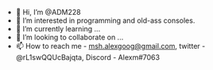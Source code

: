 - 👋 Hi, I’m @ADM228
- 👀 I’m interested in programming and old-ass consoles.
- 🌱 I’m currently learning ...
- 💞️ I’m looking to collaborate on ...
- 📫 How to reach me - msh.alexgoog@gmail.com, twitter - @rL1swQQUcBajqta, Discord - Alexm#7063

<!---
ADM228/ADM228 is a ✨ special ✨ repository because its `README.md` (this file) appears on your GitHub profile.
You can click the Preview link to take a look at your changes.
--->

